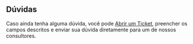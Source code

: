 ## Dúvidas

Caso ainda tenha alguma dúvida, você pode [Abrir um Ticket](https://loop.desk360.com.br/tickets/new), preencher os campos descritos e enviar sua dúvida diretamente para um de nossos consultores.
